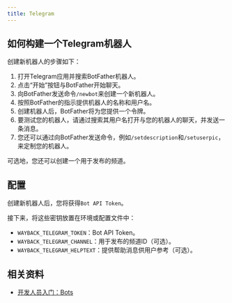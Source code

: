 ```yaml
---
title: Telegram
---
```


## 如何构建一个Telegram机器人

创建新机器人的步骤如下：

1. 打开Telegram应用并搜索BotFather机器人。
2. 点击“开始”按钮与BotFather开始聊天。
3. 向BotFather发送命令`/newbot`来创建一个新机器人。
4. 按照BotFather的指示提供机器人的名称和用户名。
5. 创建机器人后，BotFather将为您提供一个令牌。
6. 要测试您的机器人，请通过搜索其用户名打开与您的机器人的聊天，并发送一条消息。
7. 您还可以通过向BotFather发送命令，例如`/setdescription`和`/setuserpic`，来定制您的机器人。

可选地，您还可以创建一个用于发布的频道。

## 配置

创建新机器人后，您将获得`Bot API Token`。

接下来，将这些密钥放置在环境或配置文件中：

- `WAYBACK_TELEGRAM_TOKEN`：Bot API Token。
- `WAYBACK_TELEGRAM_CHANNEL`：用于发布的频道ID（可选）。
- `WAYBACK_TELEGRAM_HELPTEXT`：提供帮助消息供用户参考（可选）。

## 相关资料

- [开发人员入门：Bots](https://core.telegram.org/bots)
